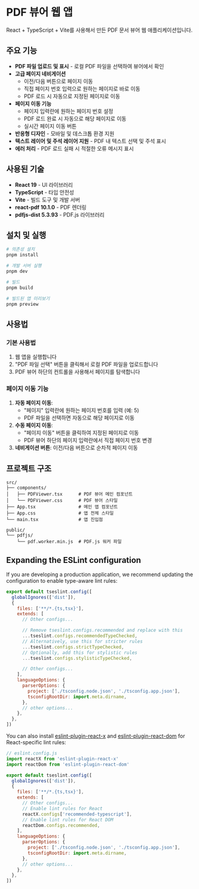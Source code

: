 # PDF 뷰어 웹 앱

React + TypeScript + Vite를 사용해서 만든 PDF 문서 뷰어 웹 애플리케이션입니다.

## 주요 기능

- **PDF 파일 업로드 및 표시** - 로컬 PDF 파일을 선택하여 뷰어에서 확인
- **고급 페이지 네비게이션**
  - 이전/다음 버튼으로 페이지 이동
  - 직접 페이지 번호 입력으로 원하는 페이지로 바로 이동
  - PDF 로드 시 자동으로 지정된 페이지로 이동
- **페이지 이동 기능**
  - 페이지 입력란에 원하는 페이지 번호 설정
  - PDF 로드 완료 시 자동으로 해당 페이지로 이동
  - 실시간 페이지 이동 버튼
- **반응형 디자인** - 모바일 및 데스크톱 환경 지원
- **텍스트 레이어 및 주석 레이어 지원** - PDF 내 텍스트 선택 및 주석 표시
- **에러 처리** - PDF 로드 실패 시 적절한 오류 메시지 표시

## 사용된 기술

- **React 19** - UI 라이브러리
- **TypeScript** - 타입 안전성
- **Vite** - 빌드 도구 및 개발 서버
- **react-pdf 10.1.0** - PDF 렌더링
- **pdfjs-dist 5.3.93** - PDF.js 라이브러리

## 설치 및 실행

```bash
# 의존성 설치
pnpm install

# 개발 서버 실행
pnpm dev

# 빌드
pnpm build

# 빌드된 앱 미리보기
pnpm preview
```

## 사용법

### 기본 사용법
1. 웹 앱을 실행합니다
2. "PDF 파일 선택" 버튼을 클릭해서 로컬 PDF 파일을 업로드합니다
3. PDF 뷰어 하단의 컨트롤을 사용해서 페이지를 탐색합니다

### 페이지 이동 기능
1. **자동 페이지 이동**: 
   - "페이지" 입력란에 원하는 페이지 번호를 입력 (예: 5)
   - PDF 파일을 선택하면 자동으로 해당 페이지로 이동
2. **수동 페이지 이동**:
   - "페이지 이동" 버튼을 클릭하여 지정된 페이지로 이동
   - PDF 뷰어 하단의 페이지 입력란에서 직접 페이지 번호 변경
3. **네비게이션 버튼**: 이전/다음 버튼으로 순차적 페이지 이동

## 프로젝트 구조

```
src/
├── components/
│   ├── PDFViewer.tsx      # PDF 뷰어 메인 컴포넌트
│   └── PDFViewer.css      # PDF 뷰어 스타일
├── App.tsx                # 메인 앱 컴포넌트
├── App.css                # 앱 전체 스타일
└── main.tsx               # 앱 진입점

public/
└── pdfjs/
    └── pdf.worker.min.js  # PDF.js 워커 파일
```

## Expanding the ESLint configuration

If you are developing a production application, we recommend updating the configuration to enable type-aware lint rules:

```js
export default tseslint.config([
  globalIgnores(['dist']),
  {
    files: ['**/*.{ts,tsx}'],
    extends: [
      // Other configs...

      // Remove tseslint.configs.recommended and replace with this
      ...tseslint.configs.recommendedTypeChecked,
      // Alternatively, use this for stricter rules
      ...tseslint.configs.strictTypeChecked,
      // Optionally, add this for stylistic rules
      ...tseslint.configs.stylisticTypeChecked,

      // Other configs...
    ],
    languageOptions: {
      parserOptions: {
        project: ['./tsconfig.node.json', './tsconfig.app.json'],
        tsconfigRootDir: import.meta.dirname,
      },
      // other options...
    },
  },
])
```

You can also install [eslint-plugin-react-x](https://github.com/Rel1cx/eslint-react/tree/main/packages/plugins/eslint-plugin-react-x) and [eslint-plugin-react-dom](https://github.com/Rel1cx/eslint-react/tree/main/packages/plugins/eslint-plugin-react-dom) for React-specific lint rules:

```js
// eslint.config.js
import reactX from 'eslint-plugin-react-x'
import reactDom from 'eslint-plugin-react-dom'

export default tseslint.config([
  globalIgnores(['dist']),
  {
    files: ['**/*.{ts,tsx}'],
    extends: [
      // Other configs...
      // Enable lint rules for React
      reactX.configs['recommended-typescript'],
      // Enable lint rules for React DOM
      reactDom.configs.recommended,
    ],
    languageOptions: {
      parserOptions: {
        project: ['./tsconfig.node.json', './tsconfig.app.json'],
        tsconfigRootDir: import.meta.dirname,
      },
      // other options...
    },
  },
])
```
